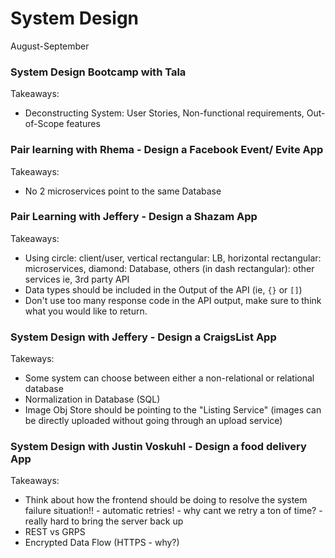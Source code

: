 # System Design 

August-September

### System Design Bootcamp with Tala
Takeaways: 
- Deconstructing System: User Stories, Non-functional requirements, Out-of-Scope features 

### Pair learning with Rhema - Design a Facebook Event/ Evite App
Takeaways: 
- No 2 microservices point to the same Database 

### Pair Learning with Jeffery - Design a Shazam App
Takeaways:
- Using circle: client/user, vertical rectangular: LB, horizontal rectangular: microservices, diamond: Database, others (in dash rectangular): other services ie, 3rd party API
- Data types should be included in the Output of the API (ie, `{}` or `[]`)
- Don't use too many response code in the API output, make sure to think what you would like to return. 

### System Design with Jeffery - Design a CraigsList App 
Takeways: 
- Some system can choose between either a non-relational or relational database 
- Normalization in Database (SQL)
- Image Obj Store should be pointing to the "Listing Service" (images can be directly uploaded without going through an upload service)

### System Design with Justin Voskuhl - Design a food delivery App 
Takeaways: 
- Think about how the frontend should be doing to resolve the system failure situation!! - automatic retries! - why cant we retry a ton of time? - really hard to bring the server back up
- REST vs GRPS 
- Encrypted Data Flow (HTTPS - why?)